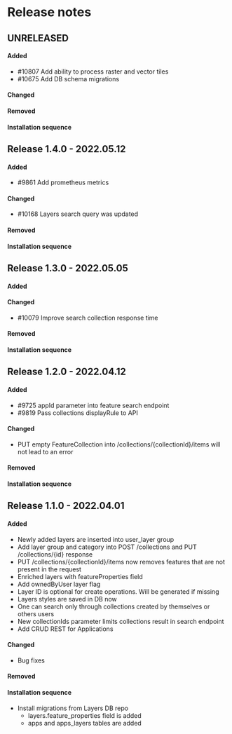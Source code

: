 # Release notes

## UNRELEASED

#### Added
- #10807 Add ability to process raster and vector tiles
- #10675 Add DB schema migrations 

#### Changed

#### Removed

#### Installation sequence



## Release 1.4.0 - 2022.05.12

#### Added
- #9861 Add prometheus metrics

#### Changed
- #10168 Layers search query was updated

#### Removed

#### Installation sequence



## Release 1.3.0 - 2022.05.05

#### Added

#### Changed
- #10079 Improve search collection response time 

#### Removed

#### Installation sequence



## Release 1.2.0 - 2022.04.12

#### Added
- #9725 appId parameter into feature search endpoint
- #9819 Pass collections displayRule to API

#### Changed
- PUT empty FeatureCollection into /collections/{collectionId}/items will not lead to an error

#### Removed

#### Installation sequence



## Release 1.1.0 - 2022.04.01

#### Added
- Newly added layers are inserted into user_layer group 
- Add layer group and category into POST /collections and PUT /collections/{id} response 
- PUT /collections/{collectionId}/items now removes features that are not present in the request
- Enriched layers with featureProperties field
- Add ownedByUser layer flag
- Layer ID is optional for create operations. Will be generated if missing
- Layers styles are saved in DB now
- One can search only through collections created by themselves or others users
- New collectionIds parameter limits collections result in search endpoint
- Add CRUD REST for Applications

#### Changed
- Bug fixes

#### Removed

#### Installation sequence
- Install migrations from Layers DB repo
  - layers.feature_properties field is added 
  - apps and apps_layers tables are added
